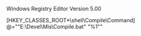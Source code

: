 Windows Registry Editor Version 5.00

[HKEY_CLASSES_ROOT\*\shell\Compile\Command]
@="\"E:\\Devel\\Mis\\Compile.bat\" \"%1\""

